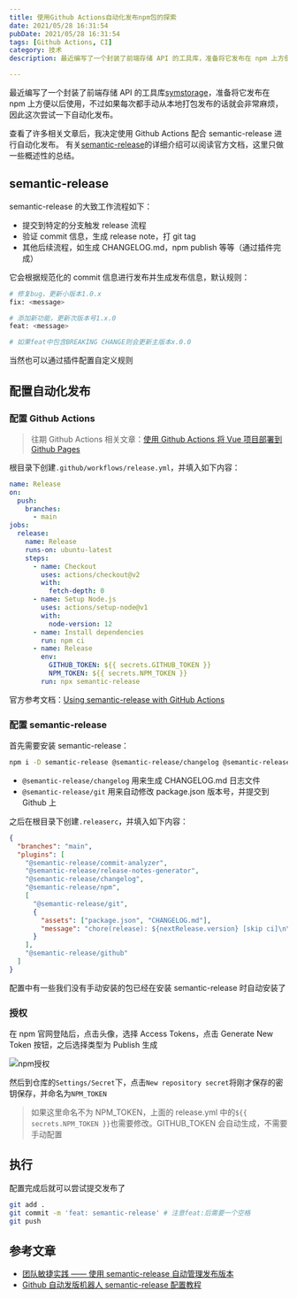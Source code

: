```yaml
---
title: 使用Github Actions自动化发布npm包的探索
date: 2021/05/28 16:31:54
pubDate: 2021/05/28 16:31:54
tags: [Github Actions, CI]
category: 技术
description: 最近编写了一个封装了前端存储 API 的工具库，准备将它发布在 npm 上方便以后使用，不过如果每次都手动从本地打包发布的话就会非常麻烦，因此这次尝试一下自动化发布。

---
```


最近编写了一个封装了前端存储 API 的工具库[symstorage](https://www.npmjs.com/package/symstorage)，准备将它发布在 npm 上方便以后使用，不过如果每次都手动从本地打包发布的话就会非常麻烦，因此这次尝试一下自动化发布。

查看了许多相关文章后，我决定使用 Github Actions 配合 semantic-release 进行自动化发布。
有关[semantic-release](https://semantic-release.gitbook.io/semantic-release/)的详细介绍可以阅读官方文档，这里只做一些概述性的总结。

## semantic-release

semantic-release 的大致工作流程如下：

- 提交到特定的分支触发 release 流程
- 验证 commit 信息，生成 release note，打 git tag
- 其他后续流程，如生成 CHANGELOG.md，npm publish 等等（通过插件完成）

它会根据规范化的 commit 信息进行发布并生成发布信息，默认规则：

```bash
# 修复bug，更新小版本1.0.x
fix: <message>

# 添加新功能，更新次版本号1.x.0
feat: <message>

# 如果feat中包含BREAKING CHANGE则会更新主版本x.0.0
```

当然也可以通过插件配置自定义规则

## 配置自动化发布

### 配置 Github Actions

> 往期 Github Actions 相关文章：[使用 Github Actions 将 Vue 项目部署到 Github Pages](https://qiyuor2.github.io/categories/%E5%B7%A5%E5%85%B7/useactionstopages/)

根目录下创建`.github/workflows/release.yml`，并填入如下内容：

```yaml
name: Release
on:
  push:
    branches:
      - main
jobs:
  release:
    name: Release
    runs-on: ubuntu-latest
    steps:
      - name: Checkout
        uses: actions/checkout@v2
        with:
          fetch-depth: 0
      - name: Setup Node.js
        uses: actions/setup-node@v1
        with:
          node-version: 12
      - name: Install dependencies
        run: npm ci
      - name: Release
        env:
          GITHUB_TOKEN: ${{ secrets.GITHUB_TOKEN }}
          NPM_TOKEN: ${{ secrets.NPM_TOKEN }}
        run: npx semantic-release
```

官方参考文档：[Using semantic-release with GitHub Actions](https://github.com/semantic-release/semantic-release/blob/master/docs/recipes/github-actions.md)

### 配置 semantic-release

首先需要安装 semantic-release：

```bash
npm i -D semantic-release @semantic-release/changelog @semantic-release/git
```

- `@semantic-release/changelog` 用来生成 CHANGELOG.md 日志文件
- `@semantic-release/git` 用来自动修改 package.json 版本号，并提交到 Github 上

之后在根目录下创建`.releaserc`，并填入如下内容：

```json
{
  "branches": "main",
  "plugins": [
    "@semantic-release/commit-analyzer",
    "@semantic-release/release-notes-generator",
    "@semantic-release/changelog",
    "@semantic-release/npm",
    [
      "@semantic-release/git",
      {
        "assets": ["package.json", "CHANGELOG.md"],
        "message": "chore(release): ${nextRelease.version} [skip ci]\n\n${nextRelease.notes}"
      }
    ],
    "@semantic-release/github"
  ]
}
```

配置中有一些我们没有手动安装的包已经在安装 semantic-release 时自动安装了

### 授权

在 npm 官网登陆后，点击头像，选择 Access Tokens，点击 Generate New Token 按钮，之后选择类型为 Publish 生成

![npm授权](https://gcore.jsdelivr.net/gh/qiyuor2/blog-image/img/npmaccesstoken.png)

然后到仓库的`Settings/Secret`下，点击`New repository secret`将刚才保存的密钥保存，并命名为`NPM_TOKEN`

> 如果这里命名不为 NPM_TOKEN，上面的 release.yml 中的`${{ secrets.NPM_TOKEN }}`也需要修改。GITHUB_TOKEN 会自动生成，不需要手动配置

## 执行

配置完成后就可以尝试提交发布了

```bash
git add .
git commit -m 'feat: semantic-release' # 注意feat:后需要一个空格
git push
```

## 参考文章

- [团队敏捷实践 —— 使用 semantic-release 自动管理发布版本](https://blog.dteam.top/posts/2020-05/semantic-release.html)
- [Github 自动发版机器人 semantic-release 配置教程](https://meixg.cn/2021/01/20/semantic-release-guide/)
